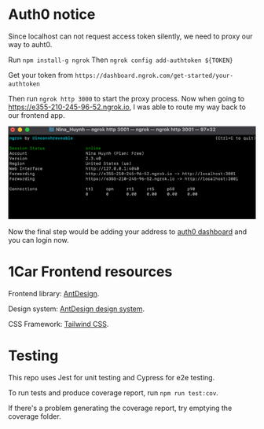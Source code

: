 # Auth0 notice

Since localhost can not request access token silently, we need to proxy our way to auht0.

Run `npm install-g ngrok`
Then `ngrok config add-authtoken ${TOKEN}`

Get your token from `https://dashboard.ngrok.com/get-started/your-authtoken`

Then run `ngrok http 3000` to start the proxy process.
Now when going to https://e355-210-245-96-52.ngrok.io, I was able to route my way back to our frontend app.

![img.png](public/ngrok.png)

Now the final step would be adding your address
to [auth0 dashboard](https://manage.auth0.com/dashboard/us/dev-elws5e13/applications/sydQIoZtakHrJ9b4dvfzWyCs2ZGWwFzs/settings)
and you can login now.

# 1Car Frontend resources

Frontend library: [AntDesign](https://ant.design).

Design system: [AntDesign design system](https://ant.design/docs/resources).

CSS Framework: [Tailwind CSS](https://tailwindcss.com/docs/installation).

# Testing

This repo uses Jest for unit testing and Cypress for e2e testing.

To run tests and produce coverage report, run `npm run test:cov`.

If there's a problem generating the coverage report, try emptying the coverage folder.
